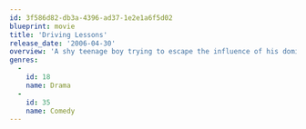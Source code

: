 ```yaml
---
id: 3f586d82-db3a-4396-ad37-1e2e1a6f5d02
blueprint: movie
title: 'Driving Lessons'
release_date: '2006-04-30'
overview: 'A shy teenage boy trying to escape the influence of his domineering mother, has his world changed when he begins to work for a retired actress.'
genres:
  -
    id: 18
    name: Drama
  -
    id: 35
    name: Comedy
---
```

